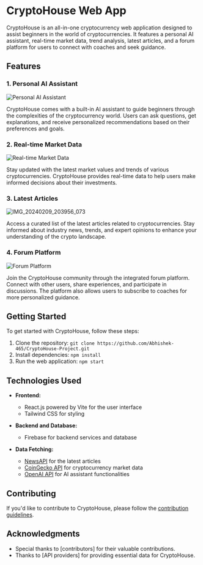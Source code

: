 # CryptoHouse Web App 



CryptoHouse is an all-in-one cryptocurrency web application designed to assist beginners in the world of cryptocurrencies. It features a personal AI assistant, real-time market data, trend analysis, latest articles, and a forum platform for users to connect with coaches and seek guidance.

## Features

### 1. Personal AI Assistant

![Personal AI Assistant](https://github.com/Abhishek-465/CryptoHouse-Project/assets/127030695/5c6ddf03-9d00-469b-85ed-000f9aee767d)

CryptoHouse comes with a built-in AI assistant to guide beginners through the complexities of the cryptocurrency world. Users can ask questions, get explanations, and receive personalized recommendations based on their preferences and goals.

### 2. Real-time Market Data

![Real-time Market Data](https://github.com/Abhishek-465/CryptoHouse-Project/assets/127030695/f3ffbd35-0665-4c7b-930f-eec7eadc0827)

Stay updated with the latest market values and trends of various cryptocurrencies. CryptoHouse provides real-time data to help users make informed decisions about their investments.

### 3. Latest Articles

![IMG_20240209_203956_073](https://github.com/Abhishek-465/CryptoHouse-Project/assets/127030695/c6c0c62a-1b26-4c8e-b1ad-64335528e32a)

Access a curated list of the latest articles related to cryptocurrencies. Stay informed about industry news, trends, and expert opinions to enhance your understanding of the crypto landscape.

### 4. Forum Platform

![Forum Platform](https://github.com/Abhishek-465/CryptoHouse-Project/assets/127030695/5fe48200-50f6-4114-9e25-abb9fd84d667)

Join the CryptoHouse community through the integrated forum platform. Connect with other users, share experiences, and participate in discussions. The platform also allows users to subscribe to coaches for more personalized guidance.

## Getting Started

To get started with CryptoHouse, follow these steps:

1. Clone the repository: `git clone https://github.com/Abhishek-465/CryptoHouse-Project.git`
2. Install dependencies: `npm install`
3. Run the web application: `npm start`

## Technologies Used

- **Frontend:**
  - React.js powered by Vite for the user interface
  - Tailwind CSS for styling

- **Backend and Database:**
  - Firebase for backend services and database

- **Data Fetching:**
  - [NewsAPI](https://newsapi.org/) for the latest articles
  - [CoinGecko API](https://www.coingecko.com/) for cryptocurrency market data
  - [OpenAI API](https://beta.openai.com/) for AI assistant functionalities

## Contributing

If you'd like to contribute to CryptoHouse, please follow the [contribution guidelines](CONTRIBUTING.md).

## Acknowledgments

- Special thanks to [contributors] for their valuable contributions.
- Thanks to [API providers] for providing essential data for CryptoHouse.

